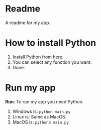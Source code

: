 # Readme
A readme for my app.
# How to install Python
1. Install Python from [here](https://www.python.org/downloads/).
2. You can select any function you want.
3. Done.
# Run my app

**Run**: To run my app you need Python.
1. Windows is: ``python main.py``
2. Linux is: Same as MacOS.
3. MacOS is: ``python3 main.py``

